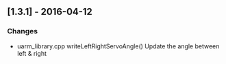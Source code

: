 ## [1.3.1] - 2016-04-12

### Changes

- uarm_library.cpp writeLeftRightServoAngle() Update the angle between left & right